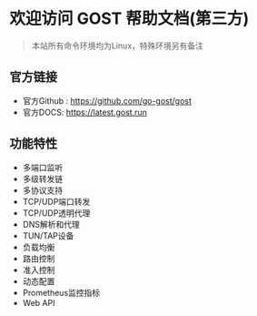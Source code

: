 # 欢迎访问 GOST 帮助文档(第三方)

> 本站所有命令环境均为Linux，特殊环境另有备注

## 官方链接

* 官方Github : https://github.com/go-gost/gost
* 官方DOCS: https://latest.gost.run

## 功能特性

* 多端口监听
* 多级转发链
* 多协议支持
* TCP/UDP端口转发
* TCP/UDP透明代理
* DNS解析和代理
* TUN/TAP设备
* 负载均衡
* 路由控制
* 准入控制
* 动态配置
* Prometheus监控指标
* Web API